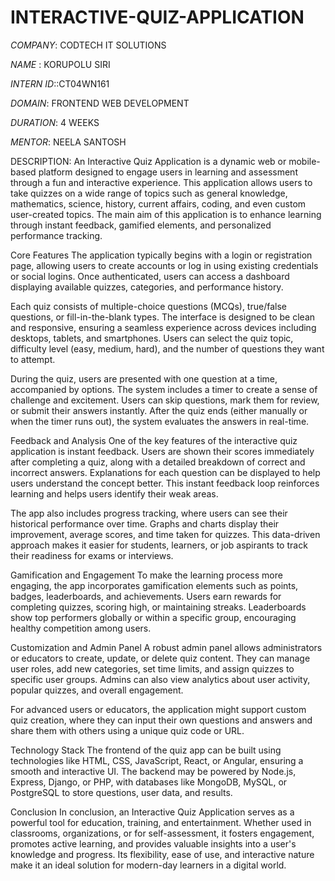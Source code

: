# INTERACTIVE-QUIZ-APPLICATION

*COMPANY*: CODTECH IT SOLUTIONS

*NAME* : KORUPOLU SIRI

*INTERN ID*::CT04WN161

*DOMAIN*: FRONTEND WEB DEVELOPMENT

*DURATION*: 4 WEEKS

*MENTOR*: NEELA SANTOSH

DESCRIPTION: An Interactive Quiz Application is a dynamic web or mobile-based platform designed to engage users in learning and assessment through a fun and interactive experience. This application allows users to take quizzes on a wide range of topics such as general knowledge, mathematics, science, history, current affairs, coding, and even custom user-created topics. The main aim of this application is to enhance learning through instant feedback, gamified elements, and personalized performance tracking.

Core Features
The application typically begins with a login or registration page, allowing users to create accounts or log in using existing credentials or social logins. Once authenticated, users can access a dashboard displaying available quizzes, categories, and performance history.

Each quiz consists of multiple-choice questions (MCQs), true/false questions, or fill-in-the-blank types. The interface is designed to be clean and responsive, ensuring a seamless experience across devices including desktops, tablets, and smartphones. Users can select the quiz topic, difficulty level (easy, medium, hard), and the number of questions they want to attempt.

During the quiz, users are presented with one question at a time, accompanied by options. The system includes a timer to create a sense of challenge and excitement. Users can skip questions, mark them for review, or submit their answers instantly. After the quiz ends (either manually or when the timer runs out), the system evaluates the answers in real-time.

Feedback and Analysis
One of the key features of the interactive quiz application is instant feedback. Users are shown their scores immediately after completing a quiz, along with a detailed breakdown of correct and incorrect answers. Explanations for each question can be displayed to help users understand the concept better. This instant feedback loop reinforces learning and helps users identify their weak areas.

The app also includes progress tracking, where users can see their historical performance over time. Graphs and charts display their improvement, average scores, and time taken for quizzes. This data-driven approach makes it easier for students, learners, or job aspirants to track their readiness for exams or interviews.

Gamification and Engagement
To make the learning process more engaging, the app incorporates gamification elements such as points, badges, leaderboards, and achievements. Users earn rewards for completing quizzes, scoring high, or maintaining streaks. Leaderboards show top performers globally or within a specific group, encouraging healthy competition among users.

Customization and Admin Panel
A robust admin panel allows administrators or educators to create, update, or delete quiz content. They can manage user roles, add new categories, set time limits, and assign quizzes to specific user groups. Admins can also view analytics about user activity, popular quizzes, and overall engagement.

For advanced users or educators, the application might support custom quiz creation, where they can input their own questions and answers and share them with others using a unique quiz code or URL.

Technology Stack
The frontend of the quiz app can be built using technologies like HTML, CSS, JavaScript, React, or Angular, ensuring a smooth and interactive UI. The backend may be powered by Node.js, Express, Django, or PHP, with databases like MongoDB, MySQL, or PostgreSQL to store questions, user data, and results.

Conclusion
In conclusion, an Interactive Quiz Application serves as a powerful tool for education, training, and entertainment. Whether used in classrooms, organizations, or for self-assessment, it fosters engagement, promotes active learning, and provides valuable insights into a user's knowledge and progress. Its flexibility, ease of use, and interactive nature make it an ideal solution for modern-day learners in a digital world.

